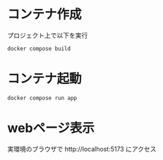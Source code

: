 # コンテナ作成
プロジェクト上で以下を実行
```{bash}
docker compose build
```
# コンテナ起動
```{bash}
docker compose run app
```
# webページ表示
実環境のブラウザで http://localhost:5173 にアクセス
